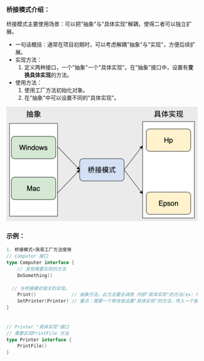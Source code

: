 ### 桥接模式介绍：
桥接模式主要使用场景：可以把"抽象"与"具体实现"解耦，使得二者可以独立扩展。

- 一句话概括：通常在项目初期时，可以考虑解耦"抽象"与"实现"，方便后续扩展。
- 实现方法：
    1. 定义两种接口，一个"抽象"一个"具体实现"。在"抽象"接口中，设置有**变换具体实现**的方法。
- 使用方法：
    1. 使用工厂方法初始化对象。
    2. 在"抽象"中可以设置不同的"具体实现"。

![](https://github.com/StudyPlace-io/Golang-Design-Pattern-Demo/blob/main/image/bridge_pattern.jpg?raw=true)
### 示例：
```go
1. 桥接模式+简易工厂方法使用
// Computer 接口
type Computer interface {
    // 其他需要实现的方法
    DoSomething()
    
  // 与桥接模式相关的实现。
    Print()  			// 抽象方法，此方法要去调用 内部"具体实现"的方法(ex: PrintFile())
    SetPrinter(Printer)	// 重点：需要一个修改或设置"具体实现"的方法，传入一个接口对象
}


// Printer "具体实现"接口
// 需要实现PrintFile 方法
type Printer interface {
    PrintFile()
}
```
